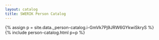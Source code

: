 ```yaml
---
layout: catalog
title: SWERIK Person Catalog
---
```

{% assign p = site.data._person-catalog.i-GmVk7Pj9JRW6GYkwiSkryS %}
{% include person-catalog.html p=p %}

